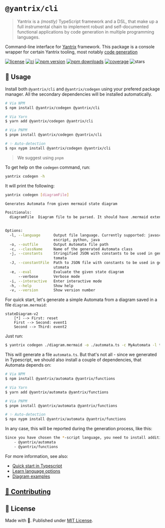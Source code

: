 # `@yantrix/cli`

>Yantrix is a _(mostly)_ TypeScript framework and a DSL, that make up a full instrumental chain to implement robust and self-documented functional applications by code generation in multiple programming languages.

Command-line interface for [Yantrix](https://github.com/tfcp68/yantrix/) framework. This package is a console wrapper for certain Yantrix tooling, most notably [code generation](https://www.npmjs.com/package/@yantrix/codegen)

<p>
	<a href="https://github.com/tfcp68/yantrix/blob/main/LICENSE" target="_blank"><img src="https://img.shields.io/github/license/tfcp68/yantrix" alt="license"></a>
	<a href="https://github.com/tfcp68/yantrix/actions/workflows/tests.yml" target="_blank"><img src="https://github.com/tfcp68/yantrix/actions/workflows/tests.yml/badge.svg" alt="ci"></a>
	<a href="https://www.npmjs.com/package/@yantrix/cli"><img src="https://img.shields.io/npm/v/@yantrix/cli.svg?maxAge=3600" alt="npm version" /></a>
	<a href="https://www.npmjs.com/package/@yantrix/cli"><img src="https://img.shields.io/npm/dt/@yantrix/cli.svg?maxAge=3600" alt="npm downloads" /></a>
	<a href="https://codecov.io/gh/tfcp68/yantrix" target="_blank"><img src="https://img.shields.io/codecov/c/gh/tfcp68/yantrix/main" alt="coverage"></a>
	<img src="https://img.shields.io/github/stars/tfcp68/yantrix" alt="stars">
</p>

## 📖 Usage

Install both `@yantrix/cli` and `@yantrix/codegen` using your prefered package manager. All the secondary dependencies will be installed automatically.

```bash
# Via NPM
$ npm install @yantrix/codegen @yantrix/cli

# Via Yarn
$ yarn add @yantrix/codegen @yantrix/cli

# Via PNPM
$ pnpm install @yantrix/codegen @yantrix/cli

# ✨ Auto-detection
$ npx nypm install @yantrix/codegen @yantrix/cli
```

> We suggest using `pnpm`

To get help on the `codegen` command, run:
```bash
yantrix codegen -h
```

It will print the following:
```bash
yantrix codegen [diagramFile]

Generates Automata from given mermaid state diagram

Positionals:
  diagramFile  Diagram file to be parsed. It should have .mermaid extension
                                                                        [string]

Options:
  -l, --language      Output file language. Currently supported: javascript, typ
                      escript, python, java                             [string]
  -o, --outfile       Output Automata file path                         [string]
  -c, --className     Name of the generated Automata class              [string]
  -j, --constants     Stringified JSON with constants to be used in generated Au
                      tomata                                            [string]
  -J, --constantFile  Path to JSON file with constants to be used in generated A
                      utomata                                           [string]
  -e, --eval          Evaluate the given state diagram                  [string]
      --verbose       Verbose mode                                     [boolean]
  -i, --interactive   Enter interactive mode                           [boolean]
  -h, --help          Show help                                        [boolean]
  -v, --version       Show version number                              [boolean]
```

For quick start, let's generate a simple Automata from a diagram saved in a file `diagram.mermaid`:
```mermaid
stateDiagram-v2
    [*] --> First: reset
    First --> Second: event1
    Second --> Third: event2
```

Just run:
```bash
$ yantrix codegen ./diagram.mermaid -o ./automata.ts -c MyAutomata -l typescript'
```

This will generate a file `automata.ts`. But that's not all - since we generated in Typescript, we should also install a couple of dependencies, that Automata depends on:
```bash
# Via NPM
$ npm install @yantrix/automata @yantrix/functions

# Via Yarn
$ yarn add @yantrix/automata @yantrix/functions

# Via PNPM
$ pnpm install @yantrix/automata @yantrix/functions

# ✨ Auto-detection
$ npx nypm install @yantrix/automata @yantrix/functions
```

In any case, this will be reported during the generation process, like this:
```bash
Since you have chosen the *-script language, you need to install additional packages to work with the generated Automata:
	- @yantrix/automata
	- @yantrix/functions
```

For more information, see also:
- [Quick start in Typescript](https://tfcp68.github.io/yantrix/)
- [Learn language options](https://tfcp68.github.io/yantrix/integrations/100_language_support.html)
- [Diagram examples](https://tfcp68.github.io/yantrix/concepts/999_design_examples.html)

## [🌱 Contributing](https://tfcp68.github.io/yantrix/contributing/)
## 📜 License

Made with 💜. Published under [MIT License](./LICENSE).
